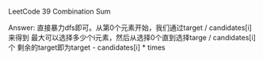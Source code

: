 LeetCode 39 Combination Sum

Answer:
    直接暴力dfs即可。从第0个元素开始，我们通过target / candidates[i]来得到
    最大可以选择多少个i元素，然后从选择0个直到选择targe / candidates[i]个
    剩余的target即为target - candidates[i] * times

